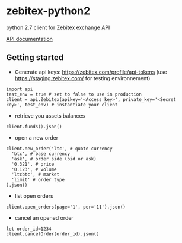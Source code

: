 # zebitex-python2
python 2.7 client for Zebitex exchange API

[API documentation](https://doc.zebitex.com/)

## Getting started

* Generate api keys: https://zebitex.com/profile/api-tokens (use https://staging.zebitex.com/ for testing environnement)

```
import api
test_env = true # set to false to use in production
client = api.Zebitex(apikey='<Access key>', private_key='<Secret key>', test_env) # instantiate your client
```

* retrieve you assets balances
```
client.funds().json()

```

* open a new order
```
client.new_order('ltc', # quote currency
  'btc', # base currency
  'ask', # order side (bid or ask)
  '0.321', # price
  '0.123', # volume
  'ltcbtc', # market
  'limit' # order type
).json()
```

* list open orders
```
client.open_orders(page='1', per='11').json()
```

* cancel an opened order
```
let order_id=1234
client.cancelOrder(order_id).json()
```

